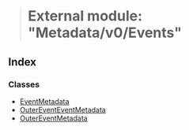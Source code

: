 > # External module: "Metadata/v0/Events"

## Index

### Classes

* [EventMetadata](../classes/_metadata_v0_events_.eventmetadata.md)
* [OuterEventEventMetadata](../classes/_metadata_v0_events_.outereventeventmetadata.md)
* [OuterEventMetadata](../classes/_metadata_v0_events_.outereventmetadata.md)